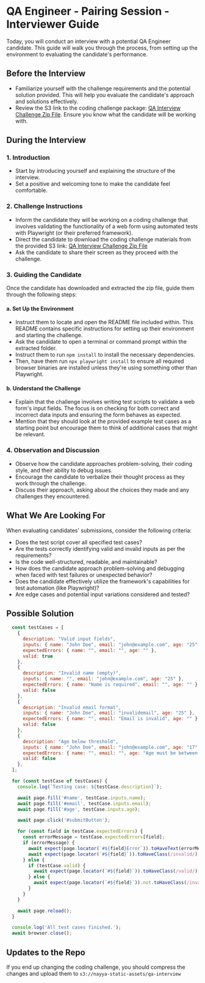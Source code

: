 # QA Engineer - Pairing Session - Interviewer Guide
Today, you will conduct an interview with a potential QA Engineer candidate. This guide will walk you through the process, from setting up the environment to evaluating the candidate's performance.

## Before the Interview
- Familiarize yourself with the challenge requirements and the potential solution provided. This will help you evaluate the candidate's approach and solutions effectively.
- Review the S3 link to the coding challenge package: [QA Interview Challenge Zip File](https://nayya-static-assets.s3.amazonaws.com/qa-interview/6-qa-skill-eval.zip). Ensure you know what the candidate will be working with.

## During the Interview
### 1. Introduction
- Start by introducing yourself and explaining the structure of the interview.
- Set a positive and welcoming tone to make the candidate feel comfortable.

### 2. Challenge Instructions
- Inform the candidate they will be working on a coding challenge that involves validating the functionality of a web form using automated tests with Playwright (or their preferred framework).
- Direct the candidate to download the coding challenge materials from the provided S3 link: [QA Interview Challenge Zip File](https://nayya-static-assets.s3.amazonaws.com/qa-interview/6-qa-skill-eval.zip)
- Ask the candidate to share their screen as they proceed with the challenge.
### 3. Guiding the Candidate
Once the candidate has downloaded and extracted the zip file, guide them through the following steps:
#### a. Set Up the Environment
- Instruct them to locate and open the README file included within. This README contains specific instructions for setting up their environment and starting the challenge.
- Ask the candidate to open a terminal or command prompt within the extracted folder.
- Instruct them to run `npm install` to install the necessary dependencies.
- Then, have them run `npx playwright install` to ensure all required browser binaries are installed unless they're using something other than Playwright.
#### b. Understand the Challenge
- Explain that the challenge involves writing test scripts to validate a web form's input fields. The focus is on checking for both correct and incorrect data inputs and ensuring the form behaves as expected.
- Mention that they should look at the provided example test cases as a starting point but encourage them to think of additional cases that might be relevant.
### 4. Observation and Discussion
- Observe how the candidate approaches problem-solving, their coding style, and their ability to debug issues.
- Encourage the candidate to verbalize their thought process as they work through the challenge.
- Discuss their approach, asking about the choices they made and any challenges they encountered.


## What We Are Looking For
When evaluating candidates' submissions, consider the following criteria:

- Does the test script cover all specified test cases?
- Are the tests correctly identifying valid and invalid inputs as per the requirements?
- Is the code well-structured, readable, and maintainable?
- How does the candidate approach problem-solving and debugging when faced with test failures or unexpected behavior?
- Does the candidate effectively utilize the framework's capabilities for test automation (like Playwright)?
- Are edge cases and potential input variations considered and tested?

## Possible Solution
```js filename="formTest.js"
  const testCases = [
    {
      description: "Valid input fields",
      inputs: { name: "John Doe", email: "john@example.com", age: "25" },
      expectedErrors: { name: "", email: "", age: "" },
      valid: true
    },
    {
      description: "Invalid name (empty)",
      inputs: { name: "", email: "john@example.com", age: "25" },
      expectedErrors: { name: "Name is required", email: "", age: "" },
      valid: false
    },
    {
      description: "Invalid email format",
      inputs: { name: "John Doe", email: "invalidemail", age: "25" },
      expectedErrors: { name: "", email: "Email is invalid", age: "" },
      valid: false
    },
    {
      description: "Age below threshold",
      inputs: { name: "John Doe", email: "john@example.com", age: "17" },
      expectedErrors: { name: "", email: "", age: "Age must be between 18 and 99" },
      valid: false
    },
  ];

  for (const testCase of testCases) {
    console.log(`Testing case: ${testCase.description}`);

    await page.fill('#name', testCase.inputs.name);
    await page.fill('#email', testCase.inputs.email);
    await page.fill('#age', testCase.inputs.age);

    await page.click('#submitButton');

    for (const field in testCase.expectedErrors) {
      const errorMessage = testCase.expectedErrors[field];
      if (errorMessage) {
        await expect(page.locator(`#${field}Error`)).toHaveText(errorMessage);
        await expect(page.locator(`#${field}`)).toHaveClass(/invalid/);
      } else {
        if (testCase.valid) {
          await expect(page.locator(`#${field}`)).toHaveClass(/valid/);
        } else {
          await expect(page.locator(`#${field}`)).not.toHaveClass(/invalid/);
        }
      }
    }

    await page.reload();
  }

  console.log('All test cases finished.');
  await browser.close();

```
## Updates to the Repo
If you end up changing the coding challenge, you should compress the changes and upload them to `s3://nayya-static-assets/qa-interview`
